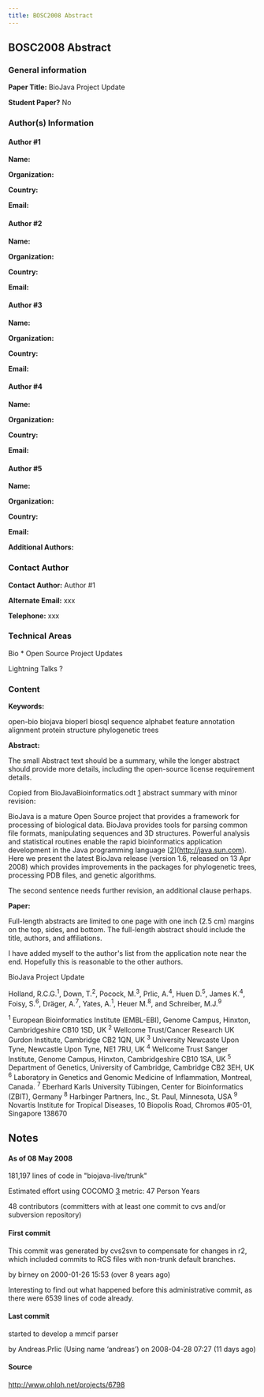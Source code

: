 ```yaml
---
title: BOSC2008 Abstract
---
```


BOSC2008 Abstract
-----------------

### General information

**Paper Title:** BioJava Project Update

**Student Paper?** No

### Author(s) Information

#### Author \#1

**Name:**

**Organization:**

**Country:**

**Email:**

#### Author \#2

**Name:**

**Organization:**

**Country:**

**Email:**

#### Author \#3

**Name:**

**Organization:**

**Country:**

**Email:**

#### Author \#4

**Name:**

**Organization:**

**Country:**

**Email:**

#### Author \#5

**Name:**

**Organization:**

**Country:**

**Email:**

**Additional Authors:**

### Contact Author

**Contact Author:** Author \#1

**Alternate Email:** xxx

**Telephone:** xxx

### Technical Areas

Bio \* Open Source Project Updates

Lightning Talks ?

### Content

**Keywords:**

open-bio biojava bioperl biosql sequence alphabet feature annotation
alignment protein structure phylogenetic trees

**Abstract:**

The small Abstract text should be a summary, while the longer abstract
should provide more details, including the open-source license
requirement details.

Copied from BioJavaBioinformatics.odt
[1](http://code.open-bio.org/svnweb/index.cgi/biojava/browse/biojava-paper?rev=4751)
abstract summary with minor revision:

BioJava is a mature Open Source project that provides a framework for
processing of biological data. BioJava provides tools for parsing common
file formats, manipulating sequences and 3D structures. Powerful
analysis and statistical routines enable the rapid bioinformatics
application development in the Java programming language
[[2](http://java.sun.com)](http://java.sun.com). Here we present the
latest BioJava release (version 1.6, released on 13 Apr 2008) which
provides improvements in the packages for phylogenetic trees, processing
PDB files, and genetic algorithms.

The second sentence needs further revision, an additional clause
perhaps.

**Paper:**

Full-length abstracts are limited to one page with one inch (2.5 cm)
margins on the top, sides, and bottom. The full-length abstract should
include the title, authors, and affiliations.

I have added myself to the author's list from the application note near
the end. Hopefully this is reasonable to the other authors.

BioJava Project Update

Holland, R.C.G.<sup>1</sup>, Down, T.<sup>2</sup>, Pocock,
M.<sup>3</sup>, Prlic, A.<sup>4</sup>, Huen D.<sup>5</sup>, James
K.<sup>4</sup>, Foisy, S.<sup>6</sup>, Dräger, A.<sup>7</sup>, Yates,
A.<sup>1</sup>, Heuer M.<sup>8</sup>, and Schreiber, M.J.<sup>9</sup>

<sup>1</sup> European Bioinformatics Institute (EMBL-EBI), Genome
Campus, Hinxton, Cambridgeshire CB10 1SD, UK <sup>2</sup> Wellcome
Trust/Cancer Research UK Gurdon Institute, Cambridge CB2 1QN, UK
<sup>3</sup> University Newcaste Upon Tyne, Newcastle Upon Tyne, NE1
7RU, UK <sup>4</sup> Wellcome Trust Sanger Institute, Genome Campus,
Hinxton, Cambridgeshire CB10 1SA, UK <sup>5</sup> Department of
Genetics, University of Cambridge, Cambridge CB2 3EH, UK <sup>6</sup>
Laboratory in Genetics and Genomic Medicine of Inflammation, Montreal,
Canada. <sup>7</sup> Eberhard Karls University Tübingen, Center for
Bioinformatics (ZBIT), Germany <sup>8</sup> Harbinger Partners, Inc.,
St. Paul, Minnesota, USA <sup>9</sup> Novartis Institute for Tropical
Diseases, 10 Biopolis Road, Chromos \#05-01, Singapore 138670

Notes
-----

#### As of 08 May 2008

181,197 lines of code in "biojava-live/trunk"

Estimated effort using COCOMO [3](http://en.wikipedia.org/wiki/COCOMO)
metric: 47 Person Years

48 contributors (committers with at least one commit to cvs and/or
subversion repository)

#### First commit

This commit was generated by cvs2svn to compensate for changes in r2,
which included commits to RCS files with non-trunk default branches.

by birney on 2000-01-26 15:53 (over 8 years ago)

Interesting to find out what happened before this administrative commit,
as there were 6539 lines of code already.

#### Last commit

started to develop a mmcif parser

by Andreas.Prlic (Using name ‘andreas’) on 2008-04-28 07:27 (11 days
ago)

#### Source

<http://www.ohloh.net/projects/6798>
